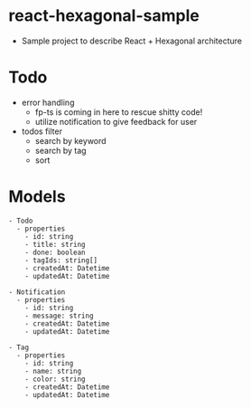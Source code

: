 # react-hexagonal-sample
- Sample project to describe React + Hexagonal architecture

# Todo
- error handling
  - fp-ts is coming in here to rescue shitty code!
  - utilize notification to give feedback for user
- todos filter
  - search by keyword
  - search by tag
  - sort

# Models

```
- Todo
  - properties
    - id: string
    - title: string
    - done: boolean
    - tagIds: string[]
    - createdAt: Datetime
    - updatedAt: Datetime

- Notification
  - properties
    - id: string
    - message: string
    - createdAt: Datetime
    - updatedAt: Datetime

- Tag
  - properties
    - id: string
    - name: string
    - color: string
    - createdAt: Datetime
    - updatedAt: Datetime
```
